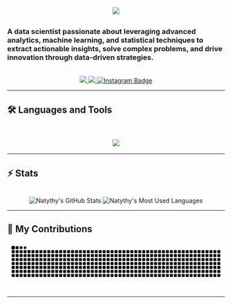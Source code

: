 <h1 align="center">
    <img src="https://readme-typing-svg.herokuapp.com/?font=Inter&size=48&center=true&vCenter=true&width=500&height=70&color=4493F8&duration=4000&lines=Hi+There!+👋;+I'm+Nathaly!;" />
</h1>

### A data scientist passionate about leveraging advanced analytics, machine learning, and statistical techniques to extract actionable insights, solve complex problems, and drive innovation through data-driven strategies.

<br>

<div align="center">
  <a href="nathaly.cruzsilva01@gmail.com">
    <img src="https://img.shields.io/badge/Gmail-333333?style=for-the-badge&logo=gmail&logoColor=red" />
  </a>
  <a href="www.linkedin.com/in/nathaly-silva01" target="_blank">
    <img src="https://img.shields.io/badge/LinkedIn-0077B5?style=for-the-badge&logo=linkedin&logoColor=white" target="_blank" />
  </a>
 <a href="https://www.instagram.com/nathycruz01/">
    <img src="https://img.shields.io/badge/Instagram-purple?style=for-the-badge&logo=instagram&logoColor=white" alt="Instagram Badge" />
  </a>
</div>

<hr>

## 🛠️ Languages and Tools

<br>

<p align="center">
  <img src="https://skillicons.dev/icons?i=python,html,css,mongodb,tensorflow" />
</p>

<hr>

## ⚡️ Stats

<br>

<div align=center>
  <img width=390 src="https://github-readme-stats.vercel.app/api?username=Natythy&theme=transparent&count_private=true&show_icons=true&rank_icon=github&locale=en" alt="Natythy's GitHub Stats" />
  <img width=325 src="https://github-readme-stats.vercel.app/api/top-langs?username=Natythy&theme=transparent&layout=compact&hide=css&langs_count=8&border_radius=10&show_icons=true&locale=en" alt="Natythy's Most Used Languages" />
</div>

<hr>


## 🐍 My Contributions

<div align="center">
  <picture>
    <source media="(prefers-color-scheme: dark)" srcset="https://raw.githubusercontent.com/Natythy/Natythy/output/github-contribution-grid-snake-dark.svg" />
    <source media="(prefers-color-scheme: light)" srcset="https://raw.githubusercontent.com/Natythy/Natythy/output/github-contribution-grid-snake.svg" />
    <img alt="github-snake" src="https://raw.githubusercontent.com/Natythy/Natythy/output/github-contribution-grid-snake.svg" />
  </picture>
</div>

<hr>
